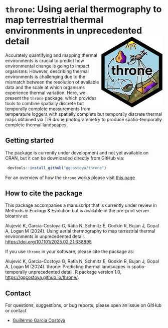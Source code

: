 # `throne`: Using aerial thermography to map terrestrial thermal environments in unprecedented detail <img src="man/figures/throne_hex_logo.png" width="200" align="right" />

Accurately quantifying and mapping thermal environments is crucial to predict 
how environmental change is going to impact organisms. However, describing thermal
environments is challenging due to the mismatch between the resolution of available data 
and the scale at which organisms experience thermal variation. Here, we present
the `throne` package, which provides tools to combine spatially discrete but temporally
complete measurements from temperature loggers with spatially complete but temporally 
discrete thermal maps obtained via TIR drone photogrammetry to produce spatio-temporally
complete thermal landscapes. 

## Getting started

The package is currently under development and not yet available on CRAN, but it 
can be downloaded directly from GitHub via:

```R
 devtools::install_github("ggcostoya/throne")
```

For an overview of how the `throne` works please visit [this page](https://ggcostoya.github.io/throne/articles/overview.html)

## How to cite the package

This package accompanies a manuscript that is currently under review in Methods in
Ecology & Evolution but is available in the pre-print server bioarxiv at:

  Alujević K, Garcia-Costoya G, Ratia N, Schmitz E, Godkin R, Bujan J, Gopal A, 
  Logan M (2024). Using aerial thermography to map terrestrial thermal environments 
  in unprecedented detail. https://doi.org/10.1101/2025.02.21.638895

If you use `throne` in your software, please cite the package as:

  Alujević K, Garcia-Costoya G, Ratia N, Schmitz E, Godkin R, Bujan J, Gopal A, 
  Logan M (2024). throne: Predicting thermal landscapes in spatio-temporally 
  unprecedented detail. R package version 1.0, https://ggcostoya.github.io/throne/.

## Contact 

For questions, suggestions, or bug reports, please open an issue on GitHub or contact

  - [Guillermo Garcia Costoya](mailto:ggarciacosto@gmail.com)
